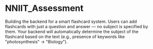 # NNIIT_Assessment
Building the backend for a smart flashcard system. Users can add flashcards with just a question and answer — no subject is specified by them. Your backend will automatically determine the subject of the flashcard based on the text (e.g., presence of keywords like "photosynthesis" → "Biology").
